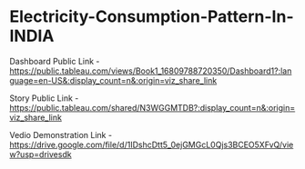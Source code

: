# Electricity-Consumption-Pattern-In-INDIA


Dashboard Public Link - https://public.tableau.com/views/Book1_16809788720350/Dashboard1?:language=en-US&:display_count=n&:origin=viz_share_link

Story Public Link - https://public.tableau.com/shared/N3WGGMTDB?:display_count=n&:origin=viz_share_link

Vedio Demonstration Link - https://drive.google.com/file/d/1IDshcDtt5_0ejGMGcL0Qjs3BCEO5XFvQ/view?usp=drivesdk
